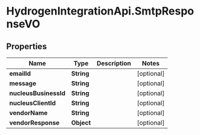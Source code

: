# HydrogenIntegrationApi.SmtpResponseVO

## Properties
Name | Type | Description | Notes
------------ | ------------- | ------------- | -------------
**emailId** | **String** |  | [optional] 
**message** | **String** |  | [optional] 
**nucleusBusinessId** | **String** |  | [optional] 
**nucleusClientId** | **String** |  | [optional] 
**vendorName** | **String** |  | [optional] 
**vendorResponse** | **Object** |  | [optional] 


